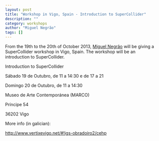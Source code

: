 ```yaml
---
layout: post
title: "Workshop in Vigo, Spain - Introduction to SuperCollider"
description: ""
category: workshops
author: "Miguel Negrão"
tags: []
---
```

<p>From the 19th to the 20th of October 2013, <a href="http://www.friendlyvirus.org/miguelnegrao">Miguel Negrão</a> will be giving a SuperCollider workshop in Vigo, Spain. The workshop will be an introduction to SuperCollider.</p>
<p></p>
<p>Introduction to SuperCollider</p>
<p>Sábado 19 de Outubro, de 11 a 14:30 e de 17 a 21</p>
<p>Domingo 20 de Outubro, de 11 a 14:30</p>
<p>Museo de Arte Contemporánea (MARCO)</p>
<p>Príncipe 54</p>
<p>36202 Vigo</p>
<p></p>
<p>More info (in galician):</p>
<p><a href="http://www.vertixevigo.net/#!igs-obradoiro2/cehp">http://www.vertixevigo.net/#!igs-obradoiro2/cehp</a></p>
